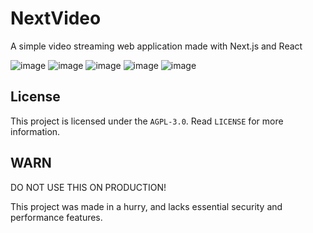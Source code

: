 # NextVideo
A simple video streaming web application made with Next.js and React

![image](https://github.com/rdbo/nextvideo/assets/57117082/9ce32dc3-9807-407d-bd37-f6c2198249e7)
![image](https://github.com/rdbo/nextvideo/assets/57117082/b38d6323-3a2e-4779-81bf-53662bb9148a)
![image](https://github.com/rdbo/nextvideo/assets/57117082/5ce0554b-415a-495e-b310-2fe83a5e23c3)
![image](https://github.com/rdbo/nextvideo/assets/57117082/de26bc50-313b-4894-b7e3-bb25abc47d23)
![image](https://github.com/rdbo/nextvideo/assets/57117082/b0e214d4-2571-43c0-9b09-18dfc40df826)

## License
This project is licensed under the `AGPL-3.0`. Read `LICENSE` for more information.

## WARN
DO NOT USE THIS ON PRODUCTION!

This project was made in a hurry, and lacks essential security and performance features.
